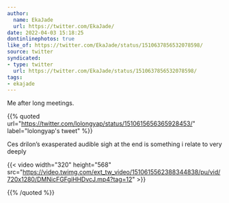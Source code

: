 ```yaml
---
author:
  name: EkaJade
  url: https://twitter.com/EkaJade/
date: 2022-04-03 15:18:25
dontinlinephotos: true
like_of: https://twitter.com/EkaJade/status/1510637856532078598/
source: twitter
syndicated:
- type: twitter
  url: https://twitter.com/EkaJade/status/1510637856532078598/
tags:
- ekajade
---
```


Me after long meetings. 

{{% quoted url="https://twitter.com/lolongyap/status/1510615656365928453/" label="lolongyap's tweet" %}}

Ces drilon’s exasperated audible sigh at the end is something i relate to very deeply 

{{< video width="320" height="568" src="https://video.twimg.com/ext_tw_video/1510615562388344838/pu/vid/720x1280/DMNicFGFgiHHDvcJ.mp4?tag=12" >}}

{{% /quoted %}}